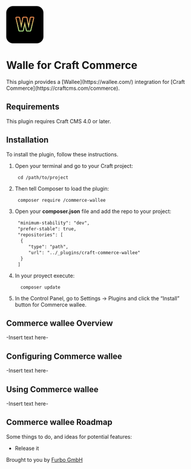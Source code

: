 <img src="resources/img/wallee.png" width="100" height="100">

<h1 align="left">Walle for Craft Commerce</h1>
This plugin provides a [Wallee](https://wallee.com/) integration for [Craft Commerce](https://craftcms.com/commerce).


## Requirements

This plugin requires Craft CMS 4.0 or later.

## Installation

To install the plugin, follow these instructions.

1. Open your terminal and go to your Craft project:

        cd /path/to/project

2. Then tell Composer to load the plugin:

        composer require /commerce-wallee

3. Open your **composer.json** file and add the repo to your project:

        "minimum-stability": "dev",
        "prefer-stable": true,
        "repositories": [
         {
            "type": "path",
            "url": "../_plugins/craft-commerce-wallee"
         }
        ]

4. In your proyect execute:

         composer update

5. In the Control Panel, go to Settings → Plugins and click the “Install” button for Commerce wallee.

## Commerce wallee Overview

-Insert text here-

## Configuring Commerce wallee

-Insert text here-

## Using Commerce wallee

-Insert text here-

## Commerce wallee Roadmap

Some things to do, and ideas for potential features:

* Release it

Brought to you by [Furbo GmbH](http://www.furbo.ch)
